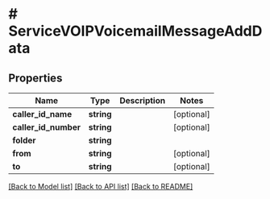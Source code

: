 # # ServiceVOIPVoicemailMessageAddData

## Properties

Name | Type | Description | Notes
------------ | ------------- | ------------- | -------------
**caller_id_name** | **string** |  | [optional]
**caller_id_number** | **string** |  | [optional]
**folder** | **string** |  |
**from** | **string** |  | [optional]
**to** | **string** |  | [optional]

[[Back to Model list]](../../README.md#models) [[Back to API list]](../../README.md#endpoints) [[Back to README]](../../README.md)
